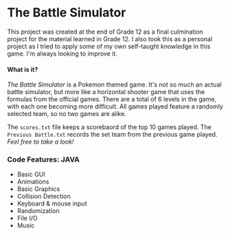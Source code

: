 # The Battle Simulator
This project was created at the end of Grade 12 as a final culmination project for the material learned in Grade 12. I also took this as a personal project as I tried to apply some of my own self-taught knowledge in this game. I'm always looking to improve it.

#### What is it?
*The Battle Simulator* is a Pokemon themed game. It's not so much an actual battle simulator, but more like a horizontal shooter game that uses the formulas from the official games. There are a total of 6 levels in the game, with each one becoming more difficult. All games played feature a randomly selected team, so no two games are alike. 

The `scores.txt` file keeps a scorebaord of the top 10 games played.
The `Previous Battle.txt` records the set team from the previous game played.
_Feel free to take a look!_

### Code Features: JAVA
* Basic GUI
* Animations
* Basic Graphics
* Collision Detection
* Keyboard & mouse input
* Randomization
* File I/O
* Music
